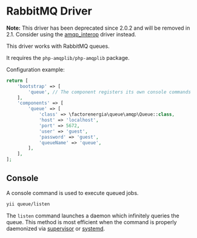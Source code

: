 RabbitMQ Driver
===============

**Note:** This driver has been deprecated since 2.0.2 and will be removed in 2.1.
Consider using the [amqp_interop](driver-amqp-interop.md) driver instead.

This driver works with RabbitMQ queues.

It requires the `php-amqplib/php-amqplib` package.

Configuration example:

```php
return [
    'bootstrap' => [
        'queue', // The component registers its own console commands
    ],
    'components' => [
        'queue' => [
            'class' => \factorenergia\queue\amqp\Queue::class,
            'host' => 'localhost',
            'port' => 5672,
            'user' => 'guest',
            'password' => 'guest',
            'queueName' => 'queue',
        ],
    ],
];
```

Console
-------

A console command is used to execute queued jobs.

```sh
yii queue/listen
```

The `listen` command launches a daemon which infinitely queries the queue. This method is most
efficient when the command is properly daemonized via [supervisor](worker.md#supervisor)
or [systemd](worker.md#systemd).

